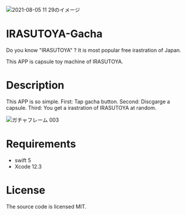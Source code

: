 ![2021-08-05 11 29のイメージ](https://user-images.githubusercontent.com/87939804/136323328-5c4538f8-8b47-45b6-977b-862552472e23.jpg)
# IRASUTOYA-Gacha
Do you know "IRASUTOYA" ? 
It is most popular free irastration of Japan.

This APP is capsule toy machine of IRASUTOYA.

# Description
This APP is so simple.
First: Tap gacha button. 
Second: Discgarge a capsule. 
Third: You get a irastration of IRASUTOYA at random.

![ガチャフレーム 003](https://user-images.githubusercontent.com/87939804/136323415-035501d8-c2c6-4c94-bf92-20a6e8c8fcda.jpeg)

# Requirements
- swift 5
- Xcode 12.3

# License
The source code is licensed MIT.
